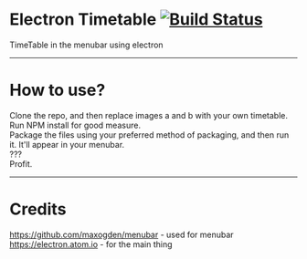 # Electron Timetable [![Build Status](https://travis-ci.org/willyb321/electron-menubar-timetable.svg?branch=master)](https://travis-ci.org/willyb321/electron-menubar-timetable)
TimeTable in the menubar using electron
***
# How to use?  
Clone the repo, and then replace images a and b with your own timetable. Run NPM install for good measure.  
Package the files using your preferred method of packaging, and then run it. It'll appear in your menubar.  
???  
Profit.
***
# Credits
<https://github.com/maxogden/menubar> - used for menubar  
<https://electron.atom.io> - for the main thing
